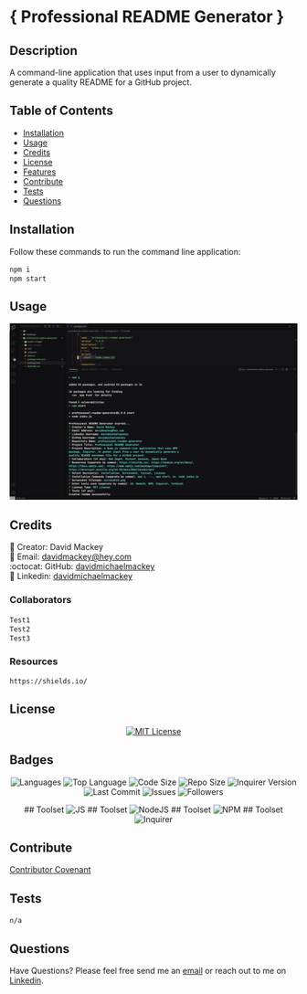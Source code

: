 
# { Professional README Generator }

## Description
A command-line application that uses input from a user to dynamically generate a quality README for a GitHub project.

## Table of Contents

- [Installation](#installation)
- [Usage](#usage)
- [Credits](#credits)
- [License](#license)
- [Features](#features)
- [Contribute](#contribute)
- [Tests](#tests)
- [Questions](#questions)

## Installation
Follow these commands to run the command line application:  

    npm i
    npm start

## Usage



  ![Usage](assets/images/screenshot.png)

    

## Credits

:bust_in_silhouette: Creator: David Mackey<br>
:email: Email: [davidmackey@hey.com](mailto:davidmackey@hey.com)<br>
:octocat: GitHub: [davidmichaelmackey](https://github.com/davidmichaelmackey/)<br>
:briefcase: Linkedin: [davidmichaelmackey](https://linkedin.com/in/davidmichaelmackey/)<br>

### Collaborators

    Test1
    Test2
    Test3

### Resources

    https://shields.io/

## License
<p align = "center">
  <a href="https://opensource.org/licenses/MIT"><img src="https://img.shields.io/badge/License-MIT-A31F34?style=for-the-badge" alt="MIT License"/></a>
</p>

## Badges

<p align="center">
  <img src="https://img.shields.io/github/languages/count/davidmichaelmackey/professional-readme-generator?style=for-the-badge" alt="Languages" />
  <img src="https://img.shields.io/github/languages/top/davidmichaelmackey/professional-readme-generator?style=for-the-badge" alt="Top Language" />
  <img src="https://img.shields.io/github/languages/code-size/davidmichaelmackey/professional-readme-generator?style=for-the-badge" alt="Code Size" />
  <img src="https://img.shields.io/github/repo-size/davidmichaelmackey/professional-readme-generator?style=for-the-badge" alt="Repo Size" />
  <img src="https://img.shields.io/github/package-json/dependency-version/davidmichaelmackey/professional-readme-generator/inquirer?style=for-the-badge" alt="Inquirer Version" />
  <img src="https://img.shields.io/github/last-commit/davidmichaelmackey/professional-readme-generator?style=for-the-badge" alt="Last Commit" />
  <img src="https://img.shields.io/github/issues/davidmichaelmackey/professional-readme-generator?style=for-the-badge" alt="Issues" />
  <img src="https://img.shields.io/github/followers/davidmichaelmackey?style=for-the-badge" alt="Followers" />
</p>

<p align="center">## Toolset
      <img src="https://img.shields.io/badge/-JS-grey?style=for-the-badge"  alt="JS" />
      ## Toolset
      <img src="https://img.shields.io/badge/-NodeJS-grey?style=for-the-badge"  alt="NodeJS" />
      ## Toolset
      <img src="https://img.shields.io/badge/-NPM-grey?style=for-the-badge"  alt="NPM" />
      ## Toolset
      <img src="https://img.shields.io/badge/-Inquirer-grey?style=for-the-badge"  alt="Inquirer" />
      
</p>

## Contribute

[Contributor Covenant](https://www.contributor-covenant.org/)

## Tests

    n/a

## Questions

Have Questions?
Please feel free send me an [email](mailto:davidmackey@hey.com) or reach out to me on [Linkedin](https://linkedin.com/in/davidmichaelmackey/).

